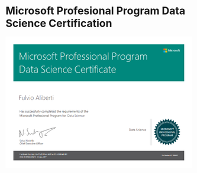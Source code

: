 # Microsoft Profesional Program Data Science Certification

<a target="__blank" href ="static/FAcertificate.png" style="display:flex; justify-content:center;">
  <img src="static/FAcertificatesmall.png" /></a>

